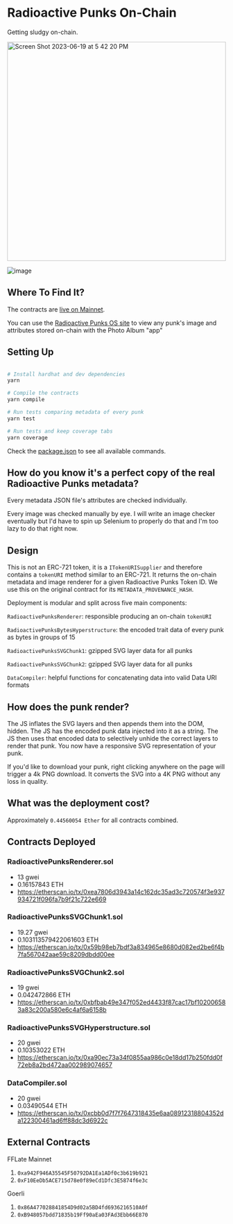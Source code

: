 # Radioactive Punks On-Chain

Getting sludgy on-chain.

<img width="504" alt="Screen Shot 2023-06-19 at 5 42 20 PM" src="https://github.com/johnnyshankman/radioactive-punks-onchain/assets/6632701/8f080d3c-a998-4507-93fd-eeba276bd14b">

![image](https://github.com/johnnyshankman/radioactive-punks-onchain/assets/6632701/b02df77f-b4f9-445b-b1e0-ec3b90a6268c.gif)

## Where To Find It?

The contracts are [live on Mainnet](https://etherscan.io/address/0x5694010444cc8fbbed96c23a65fbc3714f624a26#code).

You can use the [Radioactive Punks OS site](https://radioactivepunks.xyz) to view any punk's image and attributes stored on-chain with the Photo Album "app"

## Setting Up

```bash

# Install hardhat and dev dependencies
yarn

# Compile the contracts
yarn compile

# Run tests comparing metadata of every punk
yarn test

# Run tests and keep coverage tabs
yarn coverage
```

Check the [package.json](package.json) to see all available commands.

## How do you know it's a perfect copy of the real Radioactive Punks metadata?

Every metadata JSON file's attributes are checked individually.

Every image was checked manually by eye. I will write an image checker eventually but I'd have to spin up Selenium to properly do that and I'm too lazy to do that right now.

## Design

This is not an ERC-721 token, it is a `ITokenURISupplier` and therefore contains a `tokenURI` method similar to an ERC-721. It returns the on-chain metadata and image renderer for a given Radioactive Punks Token ID. We use this on the original contract for its `METADATA_PROVENANCE_HASH`.

Deployment is modular and split across five main components:

`RadioactivePunksRenderer`: responsible producing an on-chain `tokenURI`

`RadioactivePunksBytesHyperstructure`: the encoded trait data of every punk as bytes in groups of 15

`RadioactivePunksSVGChunk1`: gzipped SVG layer data for all punks

`RadioactivePunksSVGChunk2`: gzipped SVG layer data for all punks

`DataCompiler`: helpful functions for concatenating data into valid Data URI formats

## How does the punk render?

The JS inflates the SVG layers and then appends them into the DOM, hidden. The JS has the encoded punk data injected into it as a string. The JS then uses that encoded data to selectively unhide the correct layers to render that punk. You now have a responsive SVG representation of your punk.

If you'd like to download your punk, right clicking anywhere on the page will trigger a 4k PNG download. It converts the SVG into a 4K PNG without any loss in quality.

## What was the deployment cost?

Approximately `0.44560054 Ether` for all contracts combined.

## Contracts Deployed

### RadioactivePunksRenderer.sol
* 13 gwei
* 0.16157843 ETH
* https://etherscan.io/tx/0xea7806d3943a14c162dc35ad3c720574f3e937934721f096fa7b9f21c722e669

### RadioactivePunksSVGChunk1.sol
* 19.27 gwei
* 0.103113579422061603 ETH
* https://etherscan.io/tx/0x59b98eb7bdf3a834965e8680d082ed2be6f4b7fa567042aae59c8209dbdd00ee

### RadioactivePunksSVGChunk2.sol
* 19 gwei
* 0.042472866 ETH
* https://etherscan.io/tx/0xbfbab49e347f052ed4433f87cac17bf102006583a83c200a580e6c4af6a6158b

### RadioactivePunksSVGHyperstructure.sol
* 20 gwei
* 0.10353022 ETH
* https://etherscan.io/tx/0xa90ec73a34f0855aa986c0e18dd17b250fdd0f72eb8a2bd472aa002989074657

### DataCompiler.sol
* 20 gwei
* 0.03490544 ETH
* https://etherscan.io/tx/0xcbb0d7f7f7647318435e6aa08912318804352da122300461ad6ff88dc3d6922c

## External Contracts

FFLate Mainnet
1. `0xa942F946A35545F50792DA1Ea1ADf0c3b619b921`
2. `0xF10EeDb5ACE715d78e0f89eCd1Dfc3E5874f6e3c`

Goerli
1. `0x86A477028841854D9d02a5BD4fd6936216510A0f`
2. `0xB948057bdd71835b19Ff90aEa03FAd3Ebb66E870`
